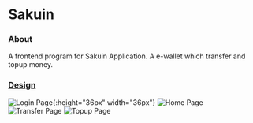 # Sakuin

### About
A frontend program for Sakuin Application.
A e-wallet which transfer and topup money.

### [Design](https://www.figma.com/file/9h19u8PoQbeaXpSPaOCqY9/Zwallet---Client?node-id=0%3A1)
![Login Page](/screenshoot/login.jpg){:height="36px" width="36px"}
![Home Page](/screenshoot/home.jpg)
![Transfer Page](/screenshoot/transfer.jpg)
![Topup Page](/screenshoot/topup.jpg)